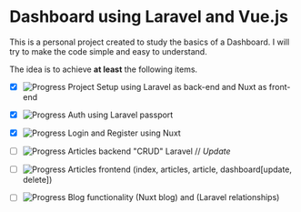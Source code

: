 # Dashboard using Laravel and Vue.js

This is a personal project created to study the basics of a Dashboard. I will try to make the code simple and easy to understand.

The idea is to achieve **at least** the following items.

 - [x] ![Progress](https://progress-bar.dev/100/) Project Setup using Laravel as back-end and Nuxt as front-end 
 - [x] ![Progress](https://progress-bar.dev/100/) Auth using Laravel passport
 - [x] ![Progress](https://progress-bar.dev/100/) Login and Register using Nuxt
 - [ ] ![Progress](https://progress-bar.dev/90/) Articles backend "CRUD" Laravel // *Update*
 - [ ] ![Progress](https://progress-bar.dev/15/) Articles frontend (index, articles, article, dashboard[update, delete])
 - [ ] ![Progress](https://progress-bar.dev/45/) Blog functionality (Nuxt blog) and (Laravel relationships)

